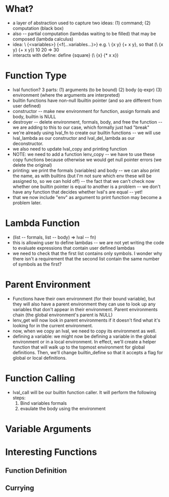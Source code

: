 # What?
* a layer of abstraction used to capture two ideas: (1) command; (2) computation (black box)
* also -- partial computation (lambdas waiting to be filled) that may be composed (lambda calculus)
* idea: \ {\<variables>} {\<f(...variables...)>} e.g. \ {x y} {+ x y}, so that (\ {x y} {+ x y}) 10 20 => 30
* interacts with define: define {square} (\ {x} {* x x})
# Function Type
* lval function? 3 parts: (1) arguments (to be bound) (2) body (q-expr) (3) environment (where the arguments are interpreted)
* builtin functions have non-null lbuiltin pointer (and so are different from user defined)
* constructor -- make new environment for function, assign formals and body, builtin is NULL
* destroyer -- delete environment, formals, body, and free the function -- we are adding to this to our case, which formally just had "break"
* we're already using lval_fn to create our builtin functions -- we will use lval_lambda as our constructor and lval_del_lambda as our deconstructor.
* we also need to update lval_copy and printing function
* NOTE: we need to add a function lenv_copy -- we have to use these copy functions because otherwise we would get null pointer errors (we delete the original)
* printing: we print the formals (variables) and body -- we can also print the name, as with builtins (but I'm not sure which env these will be assigned to, so we can hold off) -- the fact that we can't check now whether one builtin pointer is equal to another is a problem -- we don't have any function that decides whether lval's are equal -- yet!
* that we now include "env" as argument to print function may become a problem later.
# Lambda Function
* (list -- formals, list -- body) => lval -- fn)
* this is allowing user to define lambdas -- we are not yet writing the code to evaluate expressions that contain user defined lambdas
* we need to check that the first list contains only symbols.  I wonder why there isn't a requirement that the second list contain the same number of symbols as the first?
# Parent Environment
* Functions have their own environment (for their bound variable), but they will also have a parent environment they can use to look up any variables that don't appear in their environment.  Parent environments chain (the global environment's parent is NULL)
* lenv_get will now look in parent environments if it doesn't find what it's looking for in the current environment.
* now, when we copy an lval, we need to copy its environment as well.
* defining a variable: we might now be defining a variable in the global environment or in a local environment.  In effect, we'll create a helper function that will walk up to the topmost environment for global definitions. Then, we'll change builtin_define so that it accepts a flag for global or local definitions.
# Function Calling
* lval_call will be our builtin function caller. It will perform the following steps:
  1. Bind variables formals
  2. evaulate the body using the environment
# Variable Arguments
# Interesting Functions
## Function Definition
## Currying
